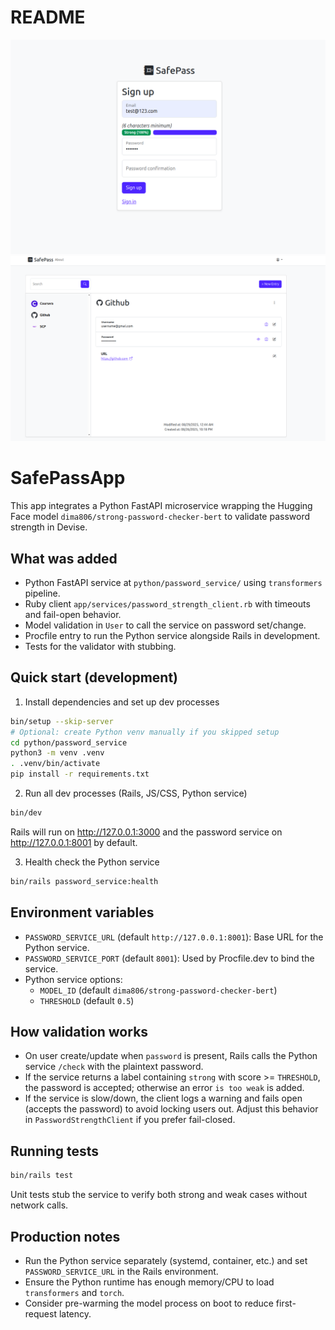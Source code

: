 # README

![Sign up](signup_new.png)
![Dashboard](dashboard.png)


# SafePassApp

This app integrates a Python FastAPI microservice wrapping the Hugging Face model `dima806/strong-password-checker-bert` to validate password strength in Devise.

## What was added
- Python FastAPI service at `python/password_service/` using `transformers` pipeline.
- Ruby client `app/services/password_strength_client.rb` with timeouts and fail-open behavior.
- Model validation in `User` to call the service on password set/change.
- Procfile entry to run the Python service alongside Rails in development.
- Tests for the validator with stubbing.

## Quick start (development)

1) Install dependencies and set up dev processes

```bash
bin/setup --skip-server
# Optional: create Python venv manually if you skipped setup
cd python/password_service
python3 -m venv .venv
. .venv/bin/activate
pip install -r requirements.txt
```

2) Run all dev processes (Rails, JS/CSS, Python service)

```bash
bin/dev
```

Rails will run on http://127.0.0.1:3000 and the password service on http://127.0.0.1:8001 by default.

3) Health check the Python service

```bash
bin/rails password_service:health
```

## Environment variables

- `PASSWORD_SERVICE_URL` (default `http://127.0.0.1:8001`): Base URL for the Python service.
- `PASSWORD_SERVICE_PORT` (default `8001`): Used by Procfile.dev to bind the service.
- Python service options:
  - `MODEL_ID` (default `dima806/strong-password-checker-bert`)
  - `THRESHOLD` (default `0.5`)

## How validation works

- On user create/update when `password` is present, Rails calls the Python service `/check` with the plaintext password.
- If the service returns a label containing `strong` with score >= `THRESHOLD`, the password is accepted; otherwise an error `is too weak` is added.
- If the service is slow/down, the client logs a warning and fails open (accepts the password) to avoid locking users out. Adjust this behavior in `PasswordStrengthClient` if you prefer fail-closed.

## Running tests

```bash
bin/rails test
```

Unit tests stub the service to verify both strong and weak cases without network calls.

## Production notes

- Run the Python service separately (systemd, container, etc.) and set `PASSWORD_SERVICE_URL` in the Rails environment.
- Ensure the Python runtime has enough memory/CPU to load `transformers` and `torch`.
- Consider pre-warming the model process on boot to reduce first-request latency.
